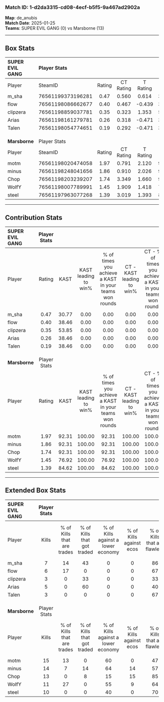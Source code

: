 ### Match ID: 1-d2da3315-cd08-4ecf-b5f5-9a467ad2902a  
**Map**: de_anubis  
**Match Date**: 2025-01-25  
**Teams**: SUPER EVIL GANG (0) vs Marsborne (13)  

---  

## Box Stats  

| **SUPER EVIL GANG** | Player Stats      |        |           |          |       |       |       |         |        |      |     |
| :- | :- | :-: | :-: | :-: | :-: | :-: | :-: | :-: | :-: | :-: | :-: |
| Player              | SteamID           | Rating | CT Rating | T Rating | KAST  |  ADR  | Kills | Assists | Deaths | K/D  | HS% |
| m_sha               | 76561199373196281 |  0.47  |   0.560   |  0.614   | 30.77 | 75.2  |   7   |    1    |   13   | 0.54 | 42  |
| flow                | 76561198086662677 |  0.40  |   0.467   |  -0.439  | 38.46 | 46.2  |   6   |    0    |   12   | 0.50 | 33  |
| clipzera            | 76561198859037781 |  0.35  |   0.323   |  1.353   | 53.85 | 50.0  |   3   |    4    |   12   | 0.25 | 100 |
| Arias               | 76561198161279781 |  0.26  |   0.318   |  -0.471  | 38.46 | 36.2  |   5   |    0    |   13   | 0.38 | 40  |
| Talen               | 76561198054774651 |  0.19  |   0.292   |  -0.471  | 38.46 | 52.6  |   3   |    2    |   13   | 0.23 | 66  |
|                     |                   |        |           |          |       |       |       |         |        |      |     |
|                     |                   |        |           |          |       |       |       |         |        |      |     |
|                     |                   |        |           |          |       |       |       |         |        |      |     |
| **Marsborne**       | Player Stats      |        |           |          |       |       |       |         |        |      |     |
| Player              | SteamID           | Rating | CT Rating | T Rating | KAST  |  ADR  | Kills | Assists | Deaths | K/D  | HS% |
| motm                | 76561198020474058 |  1.97  |   0.791   |  2.120   | 92.31 | 118.4 |  15   |    3    |   4    | 3.75 | 60  |
| minus               | 76561198248041656 |  1.86  |   0.910   |  2.026   | 92.31 | 122.4 |  14   |    6    |   6    | 2.33 | 50  |
| Chop                | 76561198203239207 |  1.74  |   3.349   |  1.660   | 92.31 | 99.7  |  13   |    4    |   5    | 2.60 | 61  |
| WolfY               | 76561198007789991 |  1.45  |   1.909   |  1.418   | 76.92 | 67.0  |  11   |    1    |   3    | 3.67 | 27  |
| steel               | 76561197963077268 |  1.39  |   3.019   |  1.393   | 84.62 | 83.0  |  10   |    4    |   6    | 1.67 | 60  |
---  

## Contribution Stats  

| **SUPER EVIL GANG** | Player Stats |       |                      |                                                        |                           |                                                             |                          |                                                            |
| :- | :-: | :-: | :-: | :-: | :-: | :-: | :-: | :-: |
| Player              |    Rating    | KAST  | KAST leading to win% | % of times you achieve a KAST in your teams won rounds | CT - KAST leading to win% | CT - % of times you achieve a KAST in your teams won rounds | T - KAST leading to win% | T - % of times you achieve a KAST in your teams won rounds |
| m_sha               |     0.47     | 30.77 |         0.00         |                          0.00                          |           0.00            |                            0.00                             |           0.00           |                            0.00                            |
| flow                |     0.40     | 38.46 |         0.00         |                          0.00                          |           0.00            |                            0.00                             |           0.00           |                            0.00                            |
| clipzera            |     0.35     | 53.85 |         0.00         |                          0.00                          |           0.00            |                            0.00                             |           0.00           |                            0.00                            |
| Arias               |     0.26     | 38.46 |         0.00         |                          0.00                          |           0.00            |                            0.00                             |           0.00           |                            0.00                            |
| Talen               |     0.19     | 38.46 |         0.00         |                          0.00                          |           0.00            |                            0.00                             |           0.00           |                            0.00                            |
|                     |              |       |                      |                                                        |                           |                                                             |                          |                                                            |
|                     |              |       |                      |                                                        |                           |                                                             |                          |                                                            |
|                     |              |       |                      |                                                        |                           |                                                             |                          |                                                            |
| **Marsborne**       | Player Stats |       |                      |                                                        |                           |                                                             |                          |                                                            |
| Player              |    Rating    | KAST  | KAST leading to win% | % of times you achieve a KAST in your teams won rounds | CT - KAST leading to win% | CT - % of times you achieve a KAST in your teams won rounds | T - KAST leading to win% | T - % of times you achieve a KAST in your teams won rounds |
| motm                |     1.97     | 92.31 |        100.00        |                         92.31                          |          100.00           |                           100.00                            |          100.00          |                           91.67                            |
| minus               |     1.86     | 92.31 |        100.00        |                         92.31                          |          100.00           |                           100.00                            |          100.00          |                           91.67                            |
| Chop                |     1.74     | 92.31 |        100.00        |                         92.31                          |          100.00           |                           100.00                            |          100.00          |                           91.67                            |
| WolfY               |     1.45     | 76.92 |        100.00        |                         76.92                          |          100.00           |                           100.00                            |          100.00          |                           75.00                            |
| steel               |     1.39     | 84.62 |        100.00        |                         84.62                          |          100.00           |                           100.00                            |          100.00          |                           83.33                            |
---  

## Extended Box Stats  

| **SUPER EVIL GANG** | Player Stats |                            |                            |                                    |                         |                              |                                 |        |                             |                                     |                          |                               |                            |
| :- | :-: | :-: | :-: | :-: | :-: | :-: | :-: | :-: | :-: | :-: | :-: | :-: | :-: |
| Player              |    Kills     | % of Kills that are trades | % of Kills that got traded | % of Kills against a lower economy | % of Kills against ecos | % of Kills that are flawless | % of Kills that are close duels | Deaths | % of Deaths that get traded | % of Deaths against a lower economy | % of Deaths against ecos | % of Deaths that are flawless | % of Deaths that are close |
| m_sha               |      7       |             14             |             43             |                 0                  |            0            |              86              |               14                |   13   |              8              |                  0                  |            0             |              54               |             15             |
| flow                |      6       |             17             |             0              |                 0                  |            0            |              67              |                0                |   12   |              0              |                  0                  |            0             |              83               |             8              |
| clipzera            |      3       |             0              |             33             |                 0                  |            0            |              33              |                0                |   12   |              8              |                  0                  |            0             |              67               |             0              |
| Arias               |      5       |             0              |             60             |                 0                  |            0            |              40              |               40                |   13   |              0              |                  0                  |            0             |              69               |             8              |
| Talen               |      3       |             0              |             0              |                 0                  |            0            |              67              |                0                |   13   |              8              |                  0                  |            0             |              46               |             8              |
|                     |              |                            |                            |                                    |                         |                              |                                 |        |                             |                                     |                          |                               |                            |
|                     |              |                            |                            |                                    |                         |                              |                                 |        |                             |                                     |                          |                               |                            |
|                     |              |                            |                            |                                    |                         |                              |                                 |        |                             |                                     |                          |                               |                            |
| **Marsborne**       | Player Stats |                            |                            |                                    |                         |                              |                                 |        |                             |                                     |                          |                               |                            |
| Player              |    Kills     | % of Kills that are trades | % of Kills that got traded | % of Kills against a lower economy | % of Kills against ecos | % of Kills that are flawless | % of Kills that are close duels | Deaths | % of Deaths that get traded | % of Deaths against a lower economy | % of Deaths against ecos | % of Deaths that are flawless | % of Deaths that are close |
| motm                |      15      |             13             |             0              |                 60                 |            0            |              47              |                7                |   4    |             25              |                 50                  |            25            |              100              |             0              |
| minus               |      14      |             7              |             14             |                 64                 |           14            |              57              |               14                |   6    |             33              |                 33                  |            0             |              17               |             33             |
| Chop                |      13      |             0              |             8              |                 15                 |           15            |              85              |                0                |   5    |             20              |                 40                  |            0             |              40               |             20             |
| WolfY               |      11      |             27             |             0              |                 55                 |            9            |              64              |                9                |   3    |              0              |                  0                  |            0             |              100              |             0              |
| steel               |      10      |             0              |             0              |                 40                 |            0            |              70              |               10                |   6    |             50              |                 33                  |            0             |              83               |             0              |
